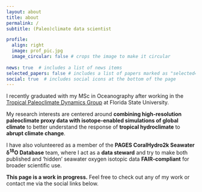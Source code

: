 ```yaml
---
layout: about
title: about
permalink: /
subtitle: (Paleo)climate data scientist

profile:
  align: right
  image: prof_pic.jpg
  image_circular: false # crops the image to make it circular
  
news: true  # includes a list of news items
selected_papers: false # includes a list of papers marked as "selected={true}"
social: true  # includes social icons at the bottom of the page
---
```


I recently graduated with my MSc in Oceanography after working in the <a href="https://alyssaatwood.weebly.com/">Tropical Paleoclimate Dynamics Group</a> at Florida State University.

My research interests are centered around <b>combining high-resolution paleoclimate proxy data with isotope-enabled simulations of global climate</b> to better understand the response of <b>tropical hydroclimate</b> to <b>abrupt climate change</b>.

I have also volunteered as a member of the <b>PAGES CoralHydro2k Seawater δ<sup>18</sup>O Database</b> team, where I act as a <b>data steward</b> and try to make both published and ‘hidden’ seawater oxygen isotopic data <b>FAIR-compliant</b> for broader scientific use.

<b>This page is a work in progress.</b> Feel free to check out any of my work or contact me via the social links below.
